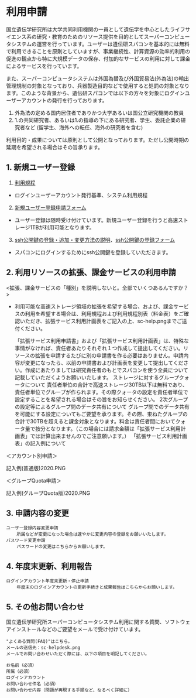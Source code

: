 # 利用申請

 

国立遺伝学研究所は大学共同利用機関の一員として遺伝学を中心としたライフサイエンス系の研究・教育のためのリソース提供を目的としてスーパーコンピュータシステムの運営を行っています。ユーザーは遺伝研スパコンを基本的には無料で利用できることを原則としていますが、事業継続性、計算資源の効率的利用の促進の観点から特に大規模データの保存、付加的なサービスの利用に対して課金によるサービスを行っています。

また、スーパーコンピュータシステムは外国為替及び外国貿易法(外為法)の輸出管理規制の対象となっており、兵器製造目的などで使用すると処罰の対象となります。このような背景から、遺伝研スパコンでは以下の方々を対象にログインユーザーアカウントの発行を行っております。

1. 外為法の定める国内居住者でありかつ大学あるいは国公立研究機関の教員
2. 1.の共同研究者、あるいは1.の指導の下にある研究者、学生、委託企業の研究者など (留学生、海外への転任、海外の研究者を含む)

利用目的・成果については原則として公開となっております。ただし公開時期の延期を希望される場合はその旨承ります。

 
## 1. 新規ユーザー登録

 
1. [利用規程](application/use_policy.md)
  - ログインユーザーアカウント発行基準、システム利用規程
2. [新規ユーザー登録申請フォーム](https://sc2.ddbj.nig.ac.jp/index.php/ja-new-application)
  - ユーザー登録は随時受け付けています。新規ユーザー登録を行うと高速ストレージ1TBが利用可能となります。
3. [ssh公開鍵の登録・追加・変更方法の説明](application/ssh_public_keys.md)、[ssh公開鍵の登録フォーム](https://sc2.ddbj.nig.ac.jp/index.php/ja-form-ssh-application)
  - スパコンにログインするためにssh公開鍵を登録していただきます。


## 2. 利用リソースの拡張、課金サービスの利用申請


<拡張、課金サービスの「種別」を説明しないと。全部でいくつあるんですか？>




- 利用可能な高速ストレージ領域の拡張を希望する場合、および、課金サービスの利用を希望する場合は、利用規程および利用規程別表（料金表）をご確認いただき、拡張サービス利用計画表をご記入の上、sc-help.pngまでご送付ください。



    「拡張サービス利用申請書」および「拡張サービス利用計画表」は、特殊な事情がなければ、責任者あたりそれぞれ１つ作成して提出してください。リソースの拡張を申請するたびに別の申請書を作る必要はありません。申請内容が変更になったら、以前の申請書および計画表を変更して提出してください。作成にあたりましては研究責任者のもとでスパコンを使う全員について記載していただくようお願いいたします。
    ストレージに対するグループクォータについて
        責任者単位の合計で高速ストレージ30TB以下は無料であり、 責任者単位でグループが作られます。その際クォータの設定を責任者単位で設定することを希望される場合はその旨をお知らせください。
    2次グループの設定等によるグループ間のデータ共有について
        グループ間でのデータ共有を可能にする設定についてもご要望を承ります。その際、束ねたグループの合計で30TBを超えると課金対象となります。料金は責任者間においてクォータ量で按分となります。（この場合には請求金額は「拡張サービス利用計画表」では計算出来ませんのでご注意願います。）
    「拡張サービス利用計画表」の記入例について

＜アカウント別申請＞

記入例(普通版)2020.PNG

 

＜グループQuota申請＞

 記入例(グループQuota版)2020.PNG

 
## 3. 申請内容の変更

    ユーザー登録内容変更申請
        所属などが変更になった場合は速やかに変更内容の登録をお願いいたします。
    パスワード変更申請
        パスワードの変更はこちらからお願いします。

 
## 4. 年度末更新、利用報告

    ログインアカウント年度末更新・停止申請 
        年度末のログインアカウントの更新手続きと成果報告はこちらからお願いします。

 
## 5. その他お問い合わせ

国立遺伝学研究所スーパーコンピュータシステム利用に関する質問、ソフトウェアインストールなどのご要望をメールで受け付けています。

    "よくある質問(FAQ)"はこちら。
    メールの送信先：sc-helpdesk.png
    メールでお問い合わせいただく際には、以下の項目を明記してください。

    お名前（必須）
    所属（必須）
    ログインアカウント
    お問い合わせ件名（必須）
    お問い合わせ内容（問題が再現する手順など、なるべく詳細に）

 
